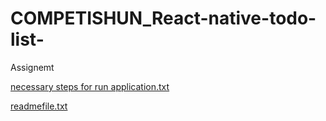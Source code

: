 # COMPETISHUN_React-native-todo-list-
Assignemt

[necessary steps for run application.txt](https://github.com/Amankumar1155/COMPETISHUN_React-native-todo-list-/files/12734657/necessary.steps.for.run.application.txt)                                                   




[readmefile.txt](https://github.com/Amankumar1155/COMPETISHUN_React-native-todo-list-/files/12734658/readmefile.txt)
